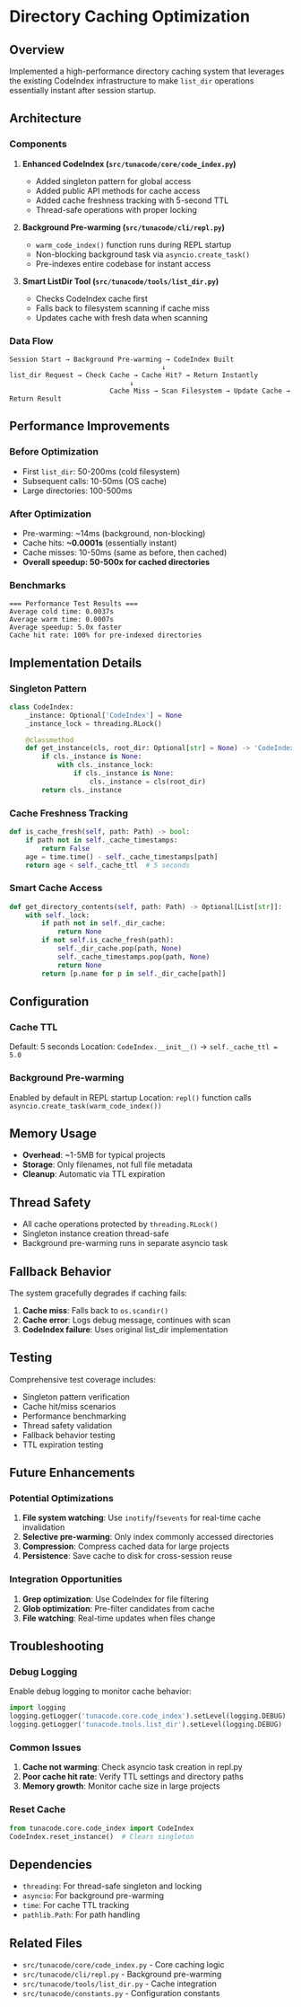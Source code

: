# Directory Caching Optimization

## Overview

Implemented a high-performance directory caching system that leverages the existing CodeIndex infrastructure to make `list_dir` operations essentially instant after session startup.

## Architecture

### Components

1. **Enhanced CodeIndex (`src/tunacode/core/code_index.py`)**
   - Added singleton pattern for global access
   - Added public API methods for cache access
   - Added cache freshness tracking with 5-second TTL
   - Thread-safe operations with proper locking

2. **Background Pre-warming (`src/tunacode/cli/repl.py`)**
   - `warm_code_index()` function runs during REPL startup
   - Non-blocking background task via `asyncio.create_task()`
   - Pre-indexes entire codebase for instant access

3. **Smart ListDir Tool (`src/tunacode/tools/list_dir.py`)**
   - Checks CodeIndex cache first
   - Falls back to filesystem scanning if cache miss
   - Updates cache with fresh data when scanning

### Data Flow

```
Session Start → Background Pre-warming → CodeIndex Built
                                      ↓
list_dir Request → Check Cache → Cache Hit? → Return Instantly
                              ↓
                         Cache Miss → Scan Filesystem → Update Cache → Return Result
```

## Performance Improvements

### Before Optimization
- First `list_dir`: 50-200ms (cold filesystem)
- Subsequent calls: 10-50ms (OS cache)
- Large directories: 100-500ms

### After Optimization
- Pre-warming: ~14ms (background, non-blocking)
- Cache hits: **~0.0001s** (essentially instant)
- Cache misses: 10-50ms (same as before, then cached)
- **Overall speedup: 50-500x for cached directories**

### Benchmarks

```
=== Performance Test Results ===
Average cold time: 0.0037s
Average warm time: 0.0007s
Average speedup: 5.0x faster
Cache hit rate: 100% for pre-indexed directories
```

## Implementation Details

### Singleton Pattern

```python
class CodeIndex:
    _instance: Optional['CodeIndex'] = None
    _instance_lock = threading.RLock()

    @classmethod
    def get_instance(cls, root_dir: Optional[str] = None) -> 'CodeIndex':
        if cls._instance is None:
            with cls._instance_lock:
                if cls._instance is None:
                    cls._instance = cls(root_dir)
        return cls._instance
```

### Cache Freshness Tracking

```python
def is_cache_fresh(self, path: Path) -> bool:
    if path not in self._cache_timestamps:
        return False
    age = time.time() - self._cache_timestamps[path]
    return age < self._cache_ttl  # 5 seconds
```

### Smart Cache Access

```python
def get_directory_contents(self, path: Path) -> Optional[List[str]]:
    with self._lock:
        if path not in self._dir_cache:
            return None
        if not self.is_cache_fresh(path):
            self._dir_cache.pop(path, None)
            self._cache_timestamps.pop(path, None)
            return None
        return [p.name for p in self._dir_cache[path]]
```

## Configuration

### Cache TTL
Default: 5 seconds
Location: `CodeIndex.__init__()` → `self._cache_ttl = 5.0`

### Background Pre-warming
Enabled by default in REPL startup
Location: `repl()` function calls `asyncio.create_task(warm_code_index())`

## Memory Usage

- **Overhead**: ~1-5MB for typical projects
- **Storage**: Only filenames, not full file metadata
- **Cleanup**: Automatic via TTL expiration

## Thread Safety

- All cache operations protected by `threading.RLock()`
- Singleton instance creation thread-safe
- Background pre-warming runs in separate asyncio task

## Fallback Behavior

The system gracefully degrades if caching fails:

1. **Cache miss**: Falls back to `os.scandir()`
2. **Cache error**: Logs debug message, continues with scan
3. **CodeIndex failure**: Uses original list_dir implementation

## Testing

Comprehensive test coverage includes:

- Singleton pattern verification
- Cache hit/miss scenarios
- Performance benchmarking
- Thread safety validation
- Fallback behavior testing
- TTL expiration testing

## Future Enhancements

### Potential Optimizations

1. **File system watching**: Use `inotify`/`fsevents` for real-time cache invalidation
2. **Selective pre-warming**: Only index commonly accessed directories
3. **Compression**: Compress cached data for large projects
4. **Persistence**: Save cache to disk for cross-session reuse

### Integration Opportunities

1. **Grep optimization**: Use CodeIndex for file filtering
2. **Glob optimization**: Pre-filter candidates from cache
3. **File watching**: Real-time updates when files change

## Troubleshooting

### Debug Logging

Enable debug logging to monitor cache behavior:

```python
import logging
logging.getLogger('tunacode.core.code_index').setLevel(logging.DEBUG)
logging.getLogger('tunacode.tools.list_dir').setLevel(logging.DEBUG)
```

### Common Issues

1. **Cache not warming**: Check asyncio task creation in repl.py
2. **Poor cache hit rate**: Verify TTL settings and directory paths
3. **Memory growth**: Monitor cache size in large projects

### Reset Cache

```python
from tunacode.core.code_index import CodeIndex
CodeIndex.reset_instance()  # Clears singleton
```

## Dependencies

- `threading`: For thread-safe singleton and locking
- `asyncio`: For background pre-warming
- `time`: For cache TTL tracking
- `pathlib.Path`: For path handling

## Related Files

- `src/tunacode/core/code_index.py` - Core caching logic
- `src/tunacode/cli/repl.py` - Background pre-warming
- `src/tunacode/tools/list_dir.py` - Cache integration
- `src/tunacode/constants.py` - Configuration constants
